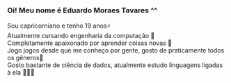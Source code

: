 ### Oi! Meu nome é Eduardo Moraes Tavares ^^

Sou capricorniano e tenho 19 anos⚡  
Atualmente cursando engenharia da computação 👾  
Completamente apaixonado por aprender coisas novas 🔎  
Jogo jogos desde que me conheço por gente, gosto de praticamente todos os gêneros💯  
Gosto bastante de ciência de dados, atualmente estudo linguagens ligadas à ela 🧑🏻‍💻  

